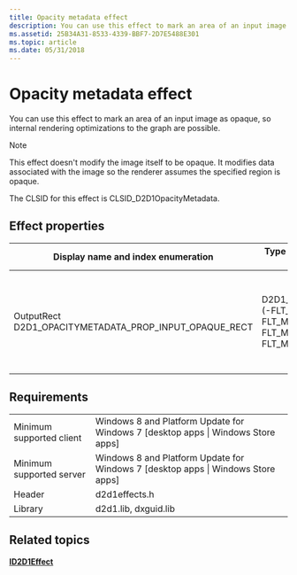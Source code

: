```yaml
---
title: Opacity metadata effect
description: You can use this effect to mark an area of an input image as opaque, so internal rendering optimizations to the graph are possible.
ms.assetid: 25B34A31-8533-4339-BBF7-2D7E5488E301
ms.topic: article
ms.date: 05/31/2018
---
```


# Opacity metadata effect

You can use this effect to mark an area of an input image as opaque, so internal rendering optimizations to the graph are possible.

> [!Note]  
> This effect doesn't modify the image itself to be opaque. It modifies data associated with the image so the renderer assumes the specified region is opaque.

 

The CLSID for this effect is CLSID\_D2D1OpacityMetadata.

## Effect properties



| Display name and index enumeration                                                 | Type and default value                                                             | Description                                                                                       |
|------------------------------------------------------------------------------------|------------------------------------------------------------------------------------|---------------------------------------------------------------------------------------------------|
| OutputRect<br/> D2D1\_OPACITYMETADATA\_PROP\_INPUT\_OPAQUE\_RECT <br/> | D2D1\_VECTOR\_4F<br/> (-FLT\_MAX, -FLT\_MAX, FLT\_MAX, FLT\_MAX) <br/> | The portion of the source image that is opaque. The default is the entire input image.<br/> |



 

## Requirements



|                          |                                                                                    |
|--------------------------|------------------------------------------------------------------------------------|
| Minimum supported client | Windows 8 and Platform Update for Windows 7 \[desktop apps \| Windows Store apps\] |
| Minimum supported server | Windows 8 and Platform Update for Windows 7 \[desktop apps \| Windows Store apps\] |
| Header                   | d2d1effects.h                                                                      |
| Library                  | d2d1.lib, dxguid.lib                                                               |



 

## Related topics

<dl> <dt>

[**ID2D1Effect**](https://msdn.microsoft.com/library/Hh404566(v=VS.85).aspx)
</dt> </dl>

 

 





